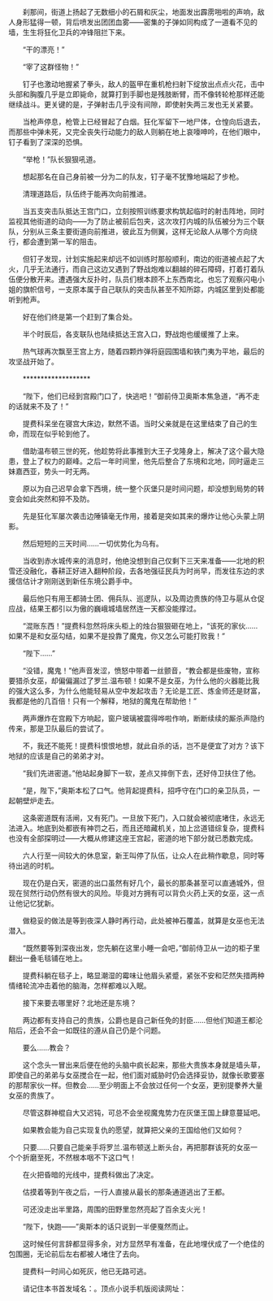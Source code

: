 　　刹那间，街道上扬起了无数细小的石屑和灰尘，地面发出霹雳啪啦的声响，敌人身形猛得一顿，背后喷发出团团血雾——密集的子弹如同构成了一道看不见的墙，生生将狂化卫兵的冲锋阻拦下来。

　　“干的漂亮！”

　　“宰了这群怪物！”

　　钉子也激动地握紧了拳头，敌人的盔甲在重机枪扫射下绽放出点点火花，击中头部和胸腹几乎是立即毙命，就算打到手脚也是残肢断臂，而不像转轮枪那样还能继续战斗。更关键的是，子弹射击几乎没有间隙，即使射失两三发也无关紧要。

　　当枪声停息，枪管上已经冒起了白烟。狂化军留下一地尸体，仓惶向后退去，而那些中弹未死，又完全丧失行动能力的敌人则躺在地上哀嚎呻吟，在他们眼中，钉子看到了深深的恐惧。

　　“举枪！”队长狠狠吼道。

　　想起那名在自己身前被一分为二的队友，钉子毫不犹豫地端起了步枪。

　　清理道路后，队伍终于能再次向前推进。

　　当五支突击队抵达王宫门口，立刻按照训练要求构筑起临时的射击阵地，同时监视其他街道的动向——为了防止被前后包夹，这次攻打内城的队伍被分为三个联队，分别从三条主要街道向前推进，彼此互为侧翼，这样无论敌人从哪个方向绕行，都会遭到第一军的阻击。

　　但钉子发现，计划实施起来却远不如训练时那般顺利，南边的街道被点起了大火，几乎无法通行，而自己这边又遇到了野战炮难以翻越的碎石障碍，打着打着队伍便分散开来。遭遇强大反扑时，队员们根本顾不上东西南北，也忘了观察闪电小姐的旗帜信号，一支原本属于自己联队的突击队甚至不知所踪，内城区里到处都能听到枪声。

　　好在他们终是第一个赶到了集合处。

　　半个时辰后，各支联队也陆续抵达王宫入口，野战炮也缓缓推了上来。

　　热气球再次飘至王宫上方，随着四颗炸弹将庭园围墙和铁门夷为平地，最后的攻坚战开始了。

　　*******************

　　“陛下，他们已经到宫殿门口了，快逃吧！”御前侍卫奥斯本焦急道，“再不走的话就来不及了！”

　　提费科呆坐在寝宫大床边，默然不语。当时父亲就是在这里结束了自己的生命，而现在似乎轮到他了。

　　借助温布顿三世的死，他趁势将此事推到大王子戈隆身上，解决了这个最大隐患，登上了权力的巅峰。之后一年时间里，他先后整合了东境和北地，同时逼走三妹嘉西亚，势头一时无两。

　　原以为自己迟早会拿下西境，统一整个灰堡只是时间问题，却没想到局势的转变会如此突然和猝不及防。

　　先是狂化军屡次袭击边陲镇毫无作用，接着是突如其来的爆炸让他心头蒙上阴影。

　　然后短短的三天时间……一切优势化为乌有。

　　当收到赤水城传来的消息时，他绝没想到自己仅剩下三天来准备——北地的积雪还没融化，春耕正好进入翻种阶段，去各地强征民兵为时尚早，而发往东边的求援信估计才刚刚送到新任东境公爵手中。

　　最后他只有用王都骑士团、佣兵队、巡逻队，以及周边贵族的侍卫与扈从仓促应战，结果王都引以为傲的巍峨城墙居然连一天都没能撑过。

　　“混账东西！”提费科忽然将床头柜上的烛台狠狠砸在地上，“该死的家伙……如果不是和女巫勾结，如果不是投靠了魔鬼，你又怎么可能打败我！”

　　“陛下……”

　　“没错，魔鬼！”他声音发涩，愤怒中带着一丝颤音，“教会都是些废物，宣称要猎杀女巫，却偏偏漏过了罗兰.温布顿！如果不是女巫，为什么他的火器能比我的强大这么多，为什么他能轻易从空中发起攻击？无论是工匠、炼金师还是财富，我都是他的几百倍！只有一个解释，地狱的魔鬼在帮助他！”

　　两声爆炸在宫殿下方响起，窗户玻璃被震得哗啦作响，断断续续的厮杀声隐约传来，那是卫队最后的尝试了。

　　不，我还不能死！提费科恨恨地想，就此自杀的话，岂不是便宜了对方？该下地狱的应该是自己的弟弟才对。

　　“我们先进密道。”他站起身脚下一软，差点又摔倒下去，还好侍卫扶住了他。

　　“是，陛下，”奥斯本松了口气。他背起提费科，招呼守在门口的亲卫队员，一起朝壁炉走去。

　　这条密道既有活闸，又有死门。一旦放下死门，入口就会被彻底堵住，永远无法进入。地底到处都嵌有神罚之石，而且还暗藏机关，加上岔道错综复杂，提费科也没有全部探明过——大概从修建这座王宫起，密道的地下部分就已悉数完成。

　　六人行至一间较大的休息室，新王叫停了队伍，让众人在此稍作歇息，同时等待出逃的时机。

　　现在仍是白天，密道的出口虽然有好几个，最长的那条甚至可以直通城外，但现在贸然行动仍然有很大的风险。毕竟对方拥有可以背负火药上天的女巫，这一点让他记忆犹新。

　　做稳妥的做法是等到夜深人静时再行动，此处被神石覆盖，就算是女巫也无法潜入。

　　“既然要等到深夜出发，您先躺在这里小睡一会吧，”御前侍卫从一边的柜子里翻出一叠毛毯铺在地上。

　　提费科躺在毯子上，略显潮湿的霉味让他眉头紧蹙，紧张不安和茫然失措两种情绪轮流冲击着他的脑海，怎样都难以入眠。

　　接下来要去哪里好？北地还是东境？

　　两边都有支持自己的贵族，公爵也是自己新任免的封臣……但他们知道王都沦陷后，还会不会一如既往的遵从自己仍是个问题。

　　要么……教会？

　　这个念头一冒出来后便在他的头脑中疯长起来，那些大贵族本身就是墙头草，即使自己的弟弟与女巫搅合在一起，他们面对威胁时仍会选择妥协，就像长歌要塞的那帮家伙一样。但教会……至少明面上不会放过任何一个女巫，更别提豢养大量女巫的贵族了。

　　尽管这群神棍自大又迟钝，可总不会坐视魔鬼势力在灰堡王国上肆意蔓延吧。

　　如果教会能为自己实现复仇的愿望，就算把父亲的王国给他们又如何？

　　只要……只要自己能亲手将罗兰.温布顿送上断头台，再把那群该死的女巫一个个折磨至死，不然根本咽不下这口气！

　　在火把昏暗的光线中，提费科做出了决定。

　　估摸着等到午夜之后，一行人直接从最长的那条通道逃出了王都。

　　可还没走出半里路，周围的田野里忽然亮起了百余支火光！

　　“陛下，快跑——”奥斯本的话只说到一半便戛然而止。

　　这时候任何言辞都显得多余，对方显然早有准备，在此地埋伏成了一个绝佳的包围圈，无论前后左右都被人堵住了去向。

　　提费科一时间心如死灰，他已无路可逃。

　　请记住本书首发域名：。顶点小说手机版阅读网址：
